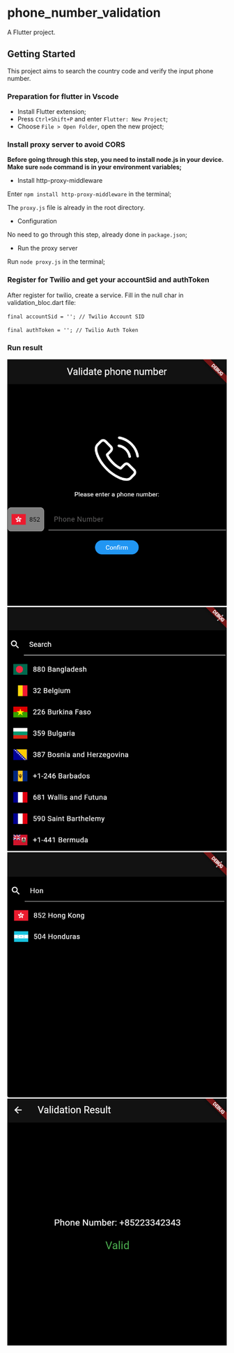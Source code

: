 
# phone_number_validation

A Flutter project.

## Getting Started

This project aims to search the country code and verify the input phone number.

### Preparation for flutter in Vscode
- Install Flutter extension;
- Press `Ctrl+Shift+P` and enter `Flutter: New Project`;
- Choose `File > Open Folder`, open the new project;



### Install proxy server to avoid CORS
**Before going through this step, you need to install node.js in your device. Make sure `node` command is in your environment variables;**
- Install http-proxy-middleware

Enter `npm install http-proxy-middleware` in the terminal;

The `proxy.js` file is already in the root directory.

- Configuration
  
No need to go through this step, already done in `package.json`;

- Run the proxy server

Run `node proxy.js` in the terminal;

### Register for Twilio and get your accountSid and authToken
After register for twilio, create a service.
Fill in the null char in validation_bloc.dart file:

`final accountSid = ''; // Twilio Account SID`

`final authToken = ''; // Twilio Auth Token`

### Run result
![Pict](./showPict/1.png "1")
![Pict](./showPict/2.png "1")
![Pict](./showPict/3.png "1")
![Pict](./showPict/4.png "1")

